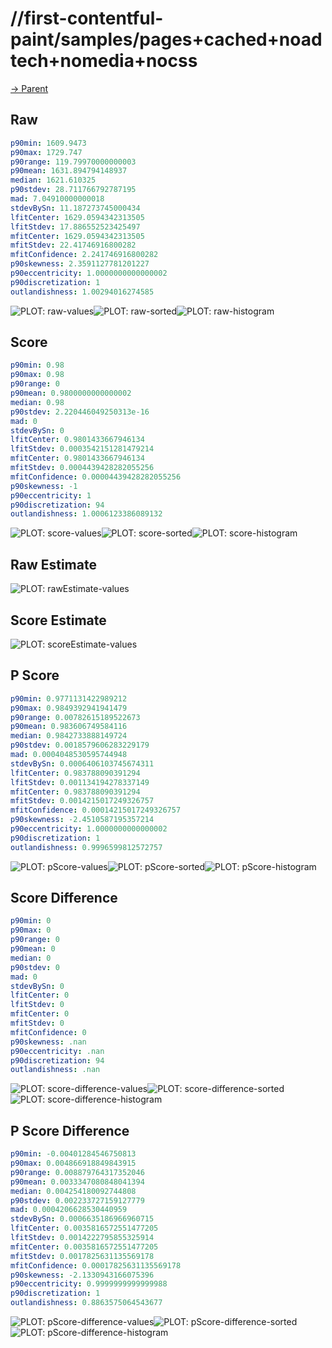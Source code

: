 
# //first-contentful-paint/samples/pages+cached+noadtech+nomedia+nocss

[→ Parent](../..)


## Raw


```yaml
p90min: 1609.9473
p90max: 1729.747
p90range: 119.79970000000003
p90mean: 1631.894794148937
median: 1621.610325
p90stdev: 28.711766792787195
mad: 7.04910000000018
stdevBySn: 11.187273745000434
lfitCenter: 1629.0594342313505
lfitStdev: 17.886552523425497
mfitCenter: 1629.0594342313505
mfitStdev: 22.41746916800282
mfitConfidence: 2.241746916800282
p90skewness: 2.3591127781201227
p90eccentricity: 1.0000000000000002
p90discretization: 1
outlandishness: 1.00294016274585

```

![PLOT: raw-values](./raw/values.svg)![PLOT: raw-sorted](./raw/sorted.svg)![PLOT: raw-histogram](./raw/histogram.svg)
## Score


```yaml
p90min: 0.98
p90max: 0.98
p90range: 0
p90mean: 0.9800000000000002
median: 0.98
p90stdev: 2.220446049250313e-16
mad: 0
stdevBySn: 0
lfitCenter: 0.9801433667946134
lfitStdev: 0.0003542151281479214
mfitCenter: 0.9801433667946134
mfitStdev: 0.0004439428282055256
mfitConfidence: 0.00004439428282055256
p90skewness: -1
p90eccentricity: 1
p90discretization: 94
outlandishness: 1.0006123386089132

```

![PLOT: score-values](./score/values.svg)![PLOT: score-sorted](./score/sorted.svg)![PLOT: score-histogram](./score/histogram.svg)
## Raw Estimate

![PLOT: rawEstimate-values](./rawEstimate/values.svg)
## Score Estimate

![PLOT: scoreEstimate-values](./scoreEstimate/values.svg)
## P Score


```yaml
p90min: 0.9771131422989212
p90max: 0.9849392941941479
p90range: 0.00782615189522673
p90mean: 0.983606749584116
median: 0.9842733888149724
p90stdev: 0.0018579606283229179
mad: 0.0004048530595744948
stdevBySn: 0.0006406103745674311
lfitCenter: 0.983788090391294
lfitStdev: 0.001134194278337149
mfitCenter: 0.983788090391294
mfitStdev: 0.0014215017249326757
mfitConfidence: 0.00014215017249326757
p90skewness: -2.4510587195357214
p90eccentricity: 1.0000000000000002
p90discretization: 1
outlandishness: 0.9996599812572757

```

![PLOT: pScore-values](./pScore/values.svg)![PLOT: pScore-sorted](./pScore/sorted.svg)![PLOT: pScore-histogram](./pScore/histogram.svg)
## Score Difference


```yaml
p90min: 0
p90max: 0
p90range: 0
p90mean: 0
median: 0
p90stdev: 0
mad: 0
stdevBySn: 0
lfitCenter: 0
lfitStdev: 0
mfitCenter: 0
mfitStdev: 0
mfitConfidence: 0
p90skewness: .nan
p90eccentricity: .nan
p90discretization: 94
outlandishness: .nan

```

![PLOT: score-difference-values](./score-difference/values.svg)![PLOT: score-difference-sorted](./score-difference/sorted.svg)![PLOT: score-difference-histogram](./score-difference/histogram.svg)
## P Score Difference


```yaml
p90min: -0.00401284546750813
p90max: 0.004866918849843915
p90range: 0.008879764317352046
p90mean: 0.0033347080848041394
median: 0.004254180092744808
p90stdev: 0.002233727159127779
mad: 0.0004206628530440959
stdevBySn: 0.0006635186966960715
lfitCenter: 0.0035816572551477205
lfitStdev: 0.0014222795855325914
mfitCenter: 0.0035816572551477205
mfitStdev: 0.0017825631135569178
mfitConfidence: 0.00017825631135569178
p90skewness: -2.1330943166075396
p90eccentricity: 0.9999999999999988
p90discretization: 1
outlandishness: 0.8863575064543677

```

![PLOT: pScore-difference-values](./pScore-difference/values.svg)![PLOT: pScore-difference-sorted](./pScore-difference/sorted.svg)![PLOT: pScore-difference-histogram](./pScore-difference/histogram.svg)